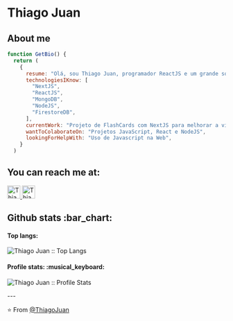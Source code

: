 <h1>Thiago Juan</h1>

<h2>About me</h2>

```javascript
function GetBio() {
  return (
    {
      resume: "Olá, sou Thiago Juan, programador ReactJS e um grande sonhador.",
      technologiesIKnow: [
        "NextJS",
        "ReactJS",
        "MongoDB",
        "NodeJS",
        "FirestoreDB",
      ],
      currentWork: "Projeto de FlashCards com NextJS para melhorar a vida de estudantes",
      wantToColaborateOn: "Projetos JavaScript, React e NodeJS",
      lookingForHelpWith: "Uso de Javascript na Web",
    }
  )
```

<h2>You can reach me at:</h2>

<p>
  <a href="https://www.linkedin.com/in/thiago-juan-4725771b4/">
    <img src="https://www.vectorlogo.zone/logos/linkedin/linkedin-icon.svg" alt="Thiago Juan's LinkedIn Profile" height="30" width="30">
  </a

  <a href="https://www.instagram.com/tjuan.dev/">
    <img src="https://www.vectorlogo.zone/logos/instagram/instagram-icon.svg" alt="Thiago Juan's Instagram Profile" height="30" width="30">
  </a>
</p>

<h2>Github stats :bar_chart:</h2>

<h4>Top langs:</h4>

<p><img src="https://github-readme-stats.vercel.app/api/top-langs/?username=ThiagoJuanDEV&langs_count=10&theme=merko&layout=compact" alt="Thiago Juan :: Top Langs" /></p>

<h4>Profile stats: :musical_keyboard:</h4>

<p><img src="https://github-readme-stats.vercel.app/api?username=ThiagoJuanDEV&show_icons=true&theme=merko" alt="Thiago Juan :: Profile Stats" /></p>
---

⭐️ From [@ThiagoJuan](https://github.com/ThiagoJuanDEV)
